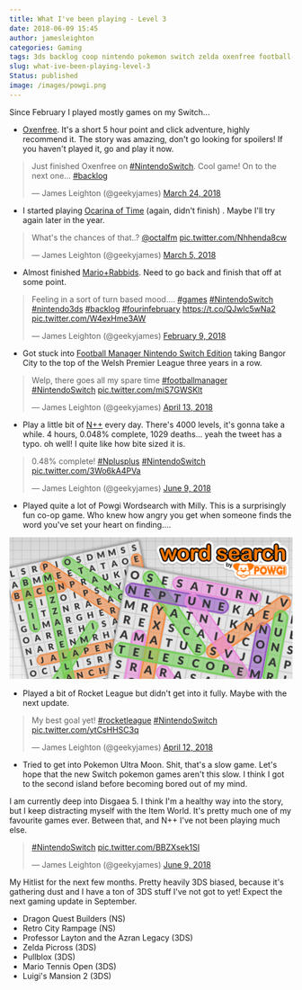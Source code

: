 ```yaml
---
title: What I've been playing - Level 3
date: 2018-06-09 15:45
author: jamesleighton
categories: Gaming
tags: 3ds backlog coop nintendo pokemon switch zelda oxenfree football-manager powgi backlog
slug: what-ive-been-playing-level-3
Status: published
image: /images/powgi.png
---
```


Since February I played mostly games on my Switch...

-   [Oxenfree](http://www.nintendolife.com/reviews/switch-eshop/oxenfree). It's a short 5 hour point and click adventure, highly recommend it. The story was amazing, don't go looking for spoilers! If you haven't played it, go and play it now.

<blockquote class="twitter-tweet" data-lang="en"><p lang="en" dir="ltr">Just finished Oxenfree on <a href="https://twitter.com/hashtag/NintendoSwitch?src=hash&amp;ref_src=twsrc%5Etfw">#NintendoSwitch</a>. Cool game! On to the next one... <a href="https://twitter.com/hashtag/backlog?src=hash&amp;ref_src=twsrc%5Etfw">#backlog</a></p>&mdash; James Leighton (@geekyjames) <a href="https://twitter.com/geekyjames/status/977676271361642496?ref_src=twsrc%5Etfw">March 24, 2018</a></blockquote>
<script async src="https://platform.twitter.com/widgets.js" charset="utf-8"></script>


-   I started playing [Ocarina of Time](https://twitter.com/geekyjames/status/970765422726451200) (again, didn't finish) . Maybe I'll try again later in the year.

<blockquote class="twitter-tweet" data-lang="en"><p lang="en" dir="ltr">What&#39;s the chances of that..? <a href="https://twitter.com/octalfm?ref_src=twsrc%5Etfw">@octalfm</a> <a href="https://t.co/Nhhenda8cw">pic.twitter.com/Nhhenda8cw</a></p>&mdash; James Leighton (@geekyjames) <a href="https://twitter.com/geekyjames/status/970765422726451200?ref_src=twsrc%5Etfw">March 5, 2018</a></blockquote>
<script async src="https://platform.twitter.com/widgets.js" charset="utf-8"></script>


-   Almost finished [Mario+Rabbids](https://twitter.com/geekyjames/status/962066024894836738). Need to go back and finish that off at some point.

<blockquote class="twitter-tweet" data-lang="en"><p lang="en" dir="ltr">Feeling in a sort of turn based mood.... <a href="https://twitter.com/hashtag/games?src=hash&amp;ref_src=twsrc%5Etfw">#games</a> <a href="https://twitter.com/hashtag/NintendoSwitch?src=hash&amp;ref_src=twsrc%5Etfw">#NintendoSwitch</a> <a href="https://twitter.com/hashtag/nintendo3ds?src=hash&amp;ref_src=twsrc%5Etfw">#nintendo3ds</a> <a href="https://twitter.com/hashtag/backlog?src=hash&amp;ref_src=twsrc%5Etfw">#backlog</a> <a href="https://twitter.com/hashtag/fourinfebruary?src=hash&amp;ref_src=twsrc%5Etfw">#fourinfebruary</a> <a href="https://t.co/QJwlc5wNa2">https://t.co/QJwlc5wNa2</a> <a href="https://t.co/W4exHme3AW">pic.twitter.com/W4exHme3AW</a></p>&mdash; James Leighton (@geekyjames) <a href="https://twitter.com/geekyjames/status/962066024894836738?ref_src=twsrc%5Etfw">February 9, 2018</a></blockquote>
<script async src="https://platform.twitter.com/widgets.js" charset="utf-8"></script>


-   Got stuck into [Football Manager Nintendo Switch Edition](https://twitter.com/geekyjames/status/984897874017206272) taking Bangor City to the top of the Welsh Premier League three years in a row.

<blockquote class="twitter-tweet" data-lang="en"><p lang="en" dir="ltr">Welp, there goes all my spare time <a href="https://twitter.com/hashtag/footballmanager?src=hash&amp;ref_src=twsrc%5Etfw">#footballmanager</a> <a href="https://twitter.com/hashtag/NintendoSwitch?src=hash&amp;ref_src=twsrc%5Etfw">#NintendoSwitch</a> <a href="https://t.co/miS7GWSKlt">pic.twitter.com/miS7GWSKlt</a></p>&mdash; James Leighton (@geekyjames) <a href="https://twitter.com/geekyjames/status/984897874017206272?ref_src=twsrc%5Etfw">April 13, 2018</a></blockquote>
<script async src="https://platform.twitter.com/widgets.js" charset="utf-8"></script>


-   Play a little bit of [N++](http://www.nintendolife.com/reviews/switch-eshop/nplusplus) every day. There's 4000 levels, it's gonna take a while. 4 hours, 0.048% complete, 1029 deaths... yeah the tweet has a typo. oh well! I quite like how bite sized it is.

<blockquote class="twitter-tweet" data-lang="en"><p lang="en" dir="ltr">0.48% complete! <a href="https://twitter.com/hashtag/Nplusplus?src=hash&amp;ref_src=twsrc%5Etfw">#Nplusplus</a> <a href="https://twitter.com/hashtag/NintendoSwitch?src=hash&amp;ref_src=twsrc%5Etfw">#NintendoSwitch</a> <a href="https://t.co/3Wo6kA4PVa">pic.twitter.com/3Wo6kA4PVa</a></p>&mdash; James Leighton (@geekyjames) <a href="https://twitter.com/geekyjames/status/1005472618168774656?ref_src=twsrc%5Etfw">June 9, 2018</a></blockquote>
<script async src="https://platform.twitter.com/widgets.js" charset="utf-8"></script>


-   Played quite a lot of Powgi Wordsearch with Milly. This is a surprisingly fun co-op game. Who knew how angry you get when someone finds the word you've set your heart on finding....

![h2x1\_nswitchds\_wordsearchbypowgi\_image1600w](/images/powgi.png)

-   Played a bit of Rocket League but didn't get into it fully. Maybe with the next update.

<blockquote class="twitter-tweet" data-lang="en"><p lang="en" dir="ltr">My best goal yet! <a href="https://twitter.com/hashtag/rocketleague?src=hash&amp;ref_src=twsrc%5Etfw">#rocketleague</a> <a href="https://twitter.com/hashtag/NintendoSwitch?src=hash&amp;ref_src=twsrc%5Etfw">#NintendoSwitch</a> <a href="https://t.co/ytCsHHSC3q">pic.twitter.com/ytCsHHSC3q</a></p>&mdash; James Leighton (@geekyjames) <a href="https://twitter.com/geekyjames/status/984492864993353728?ref_src=twsrc%5Etfw">April 12, 2018</a></blockquote>
<script async src="https://platform.twitter.com/widgets.js" charset="utf-8"></script>


-   Tried to get into Pokemon Ultra Moon. Shit, that's a slow game. Let's hope that the new Switch pokemon games aren't this slow. I think I got to the second island before becoming bored out of my mind.

I am currently deep into Disgaea 5. I think I'm a healthy way into the story, but I keep distracting myself with the Item World. It's pretty much one of my favourite games ever. Between that, and N++ I've not been playing much else.

<blockquote class="twitter-tweet" data-lang="en"><p lang="und" dir="ltr"><a href="https://twitter.com/hashtag/NintendoSwitch?src=hash&amp;ref_src=twsrc%5Etfw">#NintendoSwitch</a> <a href="https://t.co/BBZXsek1SI">pic.twitter.com/BBZXsek1SI</a></p>&mdash; James Leighton (@geekyjames) <a href="https://twitter.com/geekyjames/status/1005470227478470656?ref_src=twsrc%5Etfw">June 9, 2018</a></blockquote>
<script async src="https://platform.twitter.com/widgets.js" charset="utf-8"></script>


My Hitlist for the next few months. Pretty heavily 3DS biased, because it's gathering dust and I have a ton of 3DS stuff I've not got to yet! Expect the next gaming update in September.

-   Dragon Quest Builders (NS)
-   Retro City Rampage (NS)
-   Professor Layton and the Azran Legacy (3DS)
-   Zelda Picross (3DS)
-   Pullblox (3DS)
-   Mario Tennis Open (3DS)
-   Luigi's Mansion 2 (3DS)
